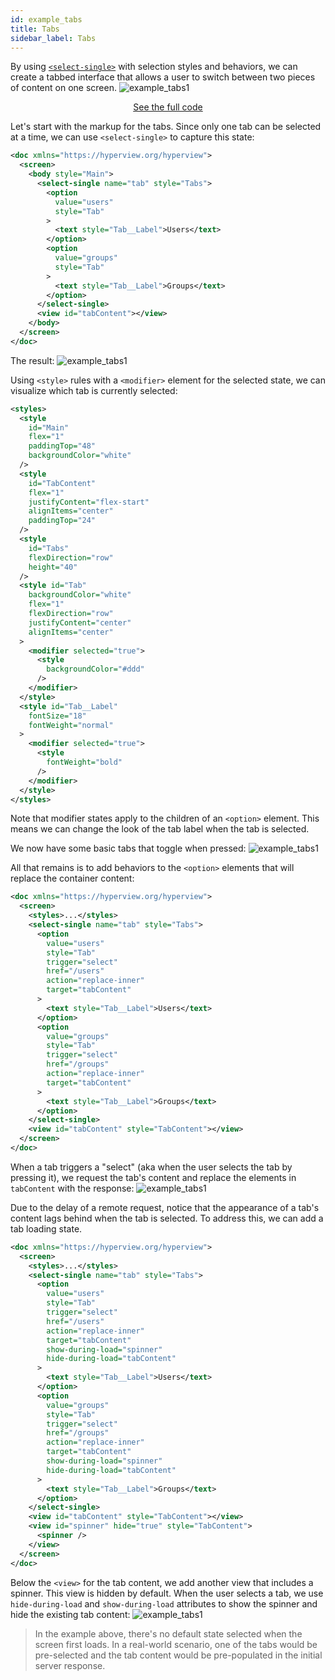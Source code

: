 ```yaml
---
id: example_tabs
title: Tabs
sidebar_label: Tabs
---
```


By using [`<select-single>`](/docs/reference_selectsingle) with selection styles and behaviors, we can create a tabbed interface that allows a user to switch between two pieces of content on one screen.
![example_tabs1](/img/example_tabs4.gif)

<div style="text-align:center;margin-bottom:1em;">
  <a class="button" href="https://github.com/Instawork/hyperview/tree/master/examples/case_studies/tabs">See the full code</a>
</div>

Let's start with the markup for the tabs. Since only one tab can be selected at a time, we can use `<select-single>` to capture this state:

```xml
<doc xmlns="https://hyperview.org/hyperview">
  <screen>
    <body style="Main">
      <select-single name="tab" style="Tabs">
        <option
          value="users"
          style="Tab"
        >
          <text style="Tab__Label">Users</text>
        </option>
        <option
          value="groups"
          style="Tab"
        >
          <text style="Tab__Label">Groups</text>
        </option>
      </select-single>
      <view id="tabContent"></view>
    </body>
  </screen>
</doc>
```
The result:
![example_tabs1](/img/example_tabs1.gif)

Using `<style>` rules with a `<modifier>` element for the selected state, we can visualize which tab is currently selected:
```xml
<styles>
  <style
    id="Main"
    flex="1"
    paddingTop="48"
    backgroundColor="white"
  />
  <style
    id="TabContent"
    flex="1"
    justifyContent="flex-start"
    alignItems="center"
    paddingTop="24"
  />
  <style
    id="Tabs"
    flexDirection="row"
    height="40"
  />
  <style id="Tab"
    backgroundColor="white"
    flex="1"
    flexDirection="row"
    justifyContent="center"
    alignItems="center"
  >
    <modifier selected="true">
      <style
        backgroundColor="#ddd"
      />
    </modifier>
  </style>
  <style id="Tab__Label"
    fontSize="18"
    fontWeight="normal"
  >
    <modifier selected="true">
      <style
        fontWeight="bold"
      />
    </modifier>
  </style>
</styles>
```

Note that modifier states apply to the children of an `<option>` element. This means we can change the look of the tab label when the tab is selected.

We now have some basic tabs that toggle when pressed:
![example_tabs1](/img/example_tabs2.gif)

All that remains is to add behaviors to the `<option>` elements that will replace the container content:
```xml
<doc xmlns="https://hyperview.org/hyperview">
  <screen>
    <styles>...</styles>
    <select-single name="tab" style="Tabs">
      <option
        value="users"
        style="Tab"
        trigger="select"
        href="/users"
        action="replace-inner"
        target="tabContent"
      >
        <text style="Tab__Label">Users</text>
      </option>
      <option
        value="groups"
        style="Tab"
        trigger="select"
        href="/groups"
        action="replace-inner"
        target="tabContent"
      >
        <text style="Tab__Label">Groups</text>
      </option>
    </select-single>
    <view id="tabContent" style="TabContent"></view>
  </screen>
</doc>
```
When a tab triggers a "select" (aka when the user selects the tab by pressing it), we request the tab's content and replace the elements in `tabContent` with the response:
![example_tabs1](/img/example_tabs3.gif)

Due to the delay of a remote request, notice that the appearance of a tab's content lags behind when the tab is selected. To address this, we can add a tab loading state.
```xml
<doc xmlns="https://hyperview.org/hyperview">
  <screen>
    <styles>...</styles>
    <select-single name="tab" style="Tabs">
      <option
        value="users"
        style="Tab"
        trigger="select"
        href="/users"
        action="replace-inner"
        target="tabContent"
        show-during-load="spinner"
        hide-during-load="tabContent"
      >
        <text style="Tab__Label">Users</text>
      </option>
      <option
        value="groups"
        style="Tab"
        trigger="select"
        href="/groups"
        action="replace-inner"
        target="tabContent"
        show-during-load="spinner"
        hide-during-load="tabContent"
      >
        <text style="Tab__Label">Groups</text>
      </option>
    </select-single>
    <view id="tabContent" style="TabContent"></view>
    <view id="spinner" hide="true" style="TabContent">
      <spinner />
    </view>
  </screen>
</doc>
```
Below the `<view>` for the tab content, we add another view that includes a spinner. This view is hidden by default. When the user selects a tab, we use `hide-during-load` and `show-during-load` attributes to show the spinner and hide the existing tab content:
![example_tabs1](/img/example_tabs4.gif)

> In the example above, there's no default state selected when the screen first loads. In a real-world scenario, one of the tabs would be pre-selected and the tab content would be pre-populated in the initial server response.
